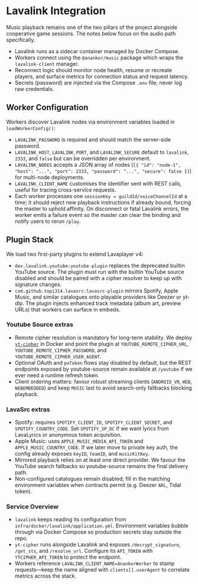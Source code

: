 # Lavalink Integration

Music playback remains one of the two pillars of the project alongside cooperative game sessions. The notes below focus on the audio path specifically.

- Lavalink runs as a sidecar container managed by Docker Compose.
- Workers connect using the `@anankor/music` package which wraps the `lavalink-client` manager.
- Reconnect logic should monitor node health, resume or recreate players, and surface metrics for connection status and request latency.
- Secrets (password) are injected via the Compose `.env` file; never log raw credentials.

## Worker Configuration

Workers discover Lavalink nodes via environment variables loaded in `loadWorkerConfig()`:

- `LAVALINK_PASSWORD` is required and should match the server-side password.
- `LAVALINK_HOST`, `LAVALINK_PORT`, and `LAVALINK_SECURE` default to `lavalink`, `2333`, and `false` but can be overridden per environment.
- `LAVALINK_NODES` accepts a JSON array of nodes (`[{ "id": "node-1", "host": "...", "port": 2333, "password": "...", "secure": false }]`) for multi-node deployments.
- `LAVALINK_CLIENT_NAME` customises the identifier sent with REST calls, useful for tracing cross-service requests.
- Each worker processes one `sessionKey = guildId/voiceChannelId` at a time; it should reject new playback instructions if already bound, forcing the master to uphold affinity. On disconnect or fatal Lavalink errors, the worker emits a failure event so the master can clear the binding and notify users to rerun `/play`.

## Plugin Stack

We load two first-party plugins to extend Lavaplayer v4:

- `dev.lavalink.youtube:youtube-plugin` replaces the deprecated builtin YouTube source. The plugin must run with the builtin YouTube source disabled and should be paired with a cipher resolver to keep up with signature changes.
- `com.github.topi314.lavasrc:lavasrc-plugin` mirrors Spotify, Apple Music, and similar catalogues onto playable providers like Deezer or yt-dlp. The plugin injects enhanced track metadata (album art, preview URLs) that workers can surface in embeds.

### Youtube Source extras

- Remote cipher resolution is mandatory for long-term stability. We deploy [`yt-cipher`](https://github.com/kikkia/yt-cipher) in Docker and point the plugin at `YOUTUBE_REMOTE_CIPHER_URL`, `YOUTUBE_REMOTE_CIPHER_PASSWORD`, and `YOUTUBE_REMOTE_CIPHER_USER_AGENT`.
- Optional OAuth and `poToken` flows stay disabled by default, but the REST endpoints exposed by youtube-source remain available at `/youtube` if we ever need a runtime refresh token.
- Client ordering matters: favour robust streaming clients (`ANDROID_VR`, `WEB`, `WEBEMBEDDED`) and keep `MUSIC` last to avoid search-only fallbacks blocking playback.

### LavaSrc extras

- Spotify: requires `SPOTIFY_CLIENT_ID`, `SPOTIFY_CLIENT_SECRET`, and `SPOTIFY_COUNTRY_CODE`. Set `SPOTIFY_SP_DC` if we want lyrics from LavaLyrics or anonymous token acquisition.
- Apple Music: uses `APPLE_MUSIC_MEDIA_API_TOKEN` and `APPLE_MUSIC_COUNTRY_CODE`. If we later move to private key auth, the config already exposes `keyID`, `teamID`, and `musicKitKey`.
- Mirrored playback relies on at least one direct provider. We favour the YouTube search fallbacks so youtube-source remains the final delivery path.
- Non-configured catalogues remain disabled; fill in the matching environment variables when contracts permit (e.g. Deezer `ARL`, Tidal token).

### Service Overview

- `lavalink` keeps reading its configuration from `infra/docker/lavalink/application.yml`. Environment variables bubble through via Docker Compose so production secrets stay outside the repo.
- `yt-cipher` runs alongside Lavalink and exposes `/decrypt_signature`, `/get_sts`, and `/resolve_url`. Configure its `API_TOKEN` with `YTCIPHER_API_TOKEN` to protect the endpoint.
- Workers reference `LAVALINK_CLIENT_NAME=AnankorWorker` to stamp requests—keep the name aligned with `clients[].userAgent` to correlate metrics across the stack.
